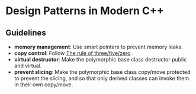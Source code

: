 # Design Patterns in Modern C++

## Guidelines

- **memory management**: Use smart pointers to prevent memory leaks.
- **copy control**: Follow [The rule of three/five/zero](https://github.com/ltimaginea/Cpp-Primer/blob/main/CppPrimer/Content/Ch13_CopyControl/Ch13_01_The_rule_of_three_five_zero.md) .
- **virtual destructor**: Make the polymorphic base class destructor public and virtual.
- **prevent slicing**: Make the polymorphic base class copy/move protected to prevent the slicing, and so that only derived classes can invoke them in their own copy/move.
